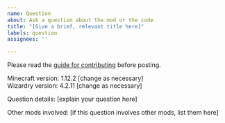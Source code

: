 ```yaml
---
name: Question
about: Ask a question about the mod or the code
title: "[Give a brief, relevant title here]"
labels: question
assignees: ''

---
```


Please read the [guide for contributing](https://github.com/Electroblob77/Wizardry/blob/1.12.2/CONTRIBUTING.md) before posting.

Minecraft version: 1.12.2 [change as necessary]  
Wizardry version: 4.2.11 [change as necessary]

Question details: [explain your question here]

Other mods involved: [if this question involves other mods, list them here]
